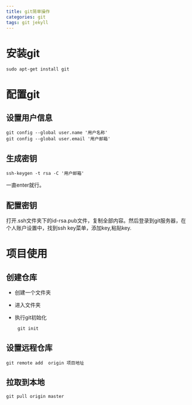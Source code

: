 ```yaml
---
title: git简单操作
categories: git 
tags: git jekyll
---
```

#  安装git

    sudo apt-get install git

# 配置git
## 设置用户信息

    git config --global user.name '用户名称'
    git config --global user.email '用户邮箱'

## 生成密钥

    ssh-keygen -t rsa -C '用户邮箱'

一直enter就行。
## 配置密钥

打开.ssh文件夹下的id-rsa.pub文件，复制全部内容。然后登录到git服务器，在个人账户设置中，找到ssh key菜单，添加key,粘贴key.

# 项目使用
## 创建仓库
 - 创建一个文件夹
 - 进入文件夹
 - 执行git初始化
  
        git init

## 设置远程仓库

    git remote add  origin 项目地址

## 拉取到本地

    git pull origin master